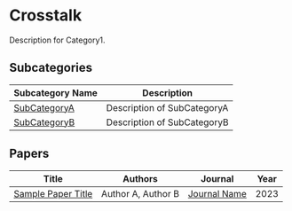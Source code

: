 # Crosstalk

Description for Category1.

## Subcategories

<!-- SUBCATEGORIES_TABLE_START -->
| Subcategory Name | Description |
|------------------|-------------|
| [SubCategoryA](SubCategoryA/) | Description of SubCategoryA |
| [SubCategoryB](SubCategoryB/) | Description of SubCategoryB |
<!-- SUBCATEGORIES_TABLE_END -->

## Papers

<!-- PAPERS_TABLE_START -->
| Title | Authors | Journal | Year |
|-------|---------|---------|------|
| [Sample Paper Title](Sample_Paper_Title.pdf) | Author A, Author B | [Journal Name](https://journal-url.com) | 2023 |
<!-- PAPERS_TABLE_END -->

